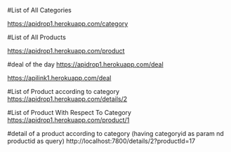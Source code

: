 #List of All Categories

https://apidrop1.herokuapp.com/category

#List of All Products

https://apidrop1.herokuapp.com/product

#deal of the day
https://apidrop1.herokuapp.com/deal

https://apilink1.herokuapp.com/deal


#List of Product according to category
https://apidrop1.herokuapp.com/details/2


#List of Product With Respect To Category
https://apidrop1.herokuapp.com/product/1

#detail of a product according to category (having categoryid as param nd productid as query)
http://localhost:7800/details/2?productId=17










